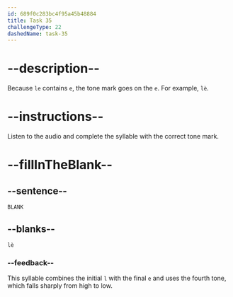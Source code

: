 ```yaml
---
id: 689f0c283bc4f95a45b48884
title: Task 35
challengeType: 22
dashedName: task-35
---
```


<!-- (Audio) A: lè -->

# --description--

Because `le` contains `e`, the tone mark goes on the `e`. For example, `lè`.

# --instructions--

Listen to the audio and complete the syllable with the correct tone mark.

# --fillInTheBlank--

## --sentence--

`BLANK`

## --blanks--

`lè`

### --feedback--

This syllable combines the initial `l` with the final `e` and uses the fourth tone, which falls sharply from high to low.
